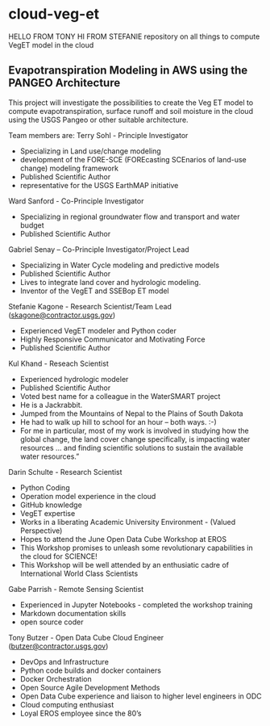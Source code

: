 # cloud-veg-et
HELLO FROM TONY
HI FROM STEFANIE
repository on all things to compute VegET model in the cloud

## Evapotranspiration Modeling in AWS using the PANGEO Architecture

This project will investigate the possibilities to create the Veg ET model to compute evapotranspiration, surface runoff and soil moisture in the cloud using the USGS Pangeo or other suitable architecture.

Team members are:
Terry Sohl - Principle Investigator
- Specializing in Land use/change modeling
- development of the FORE-SCE (FOREcasting SCEnarios of land-use change) modeling framework
- Published Scientific Author
- representative for the USGS EarthMAP initiative

Ward Sanford - Co-Principle Investigator
- Specializing in regional groundwater flow and transport and water budget
- Published Scientific Author

Gabriel Senay – Co-Principle Investigator/Project Lead
- Specializing in Water Cycle modeling and predictive models
- Published Scientific Author
- Lives to integrate land cover and hydrologic modeling.
- Inventor of the VegET and SSEBop ET model

Stefanie Kagone - Research Scientist/Team Lead (skagone@contractor.usgs.gov)
- Experienced VegET modeler and Python coder
- Highly Responsive Communicator and Motivating Force
- Published Scientific Author

Kul Khand - Reseach Scientist
- Experienced hydrologic modeler
- Published Scientific Author
- Voted best name for a colleague in the WaterSMART project
- He is a Jackrabbit.
- Jumped from the Mountains of Nepal to the Plains of South Dakota
- He had to walk up hill to school for an hour – both ways. :-)
- For me in particular, most of my work is involved in studying how the global change, the land cover change specifically, is impacting water resources … and finding scientific solutions to sustain the available water resources.”

Darin Schulte - Research Scientist
- Python Coding
- Operation model experience in the cloud
- GitHub knowledge
- VegET expertise
- Works in a liberating Academic University Environment - (Valued Perspective)
- Hopes to attend the June Open Data Cube Workshop at EROS
- This Workshop promises to unleash some revolutionary capabilities in the cloud for SCIENCE!
- This Workshop will be well attended by an enthusiatic cadre of International World Class Scientists

Gabe Parrish - Remote Sensing Scientist
- Experienced in Jupyter Notebooks - completed the workshop training
- Markdown documentation skills
- open source coder

Tony Butzer - Open Data Cube Cloud Engineer (butzer@contractor.usgs.gov)
- DevOps and Infrastructure
- Python code builds and docker containers
- Docker Orchestration
- Open Source Agile Development Methods
- Open Data Cube experience and liaison to higher level engineers in ODC
- Cloud computing enthusiast
- Loyal EROS employee since the 80’s
